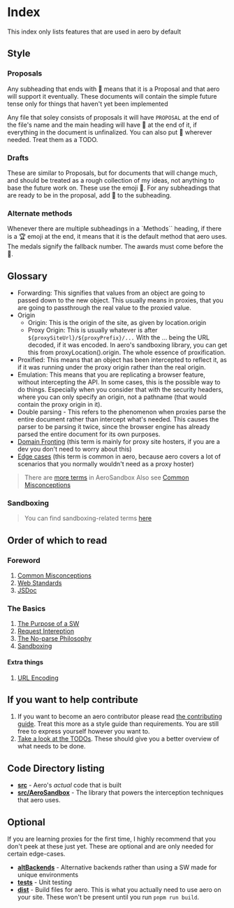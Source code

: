 # Index

This index only lists features that are used in aero by default

## Style

### Proposals

Any subheading that ends with 🧪 means that it is a Proposal and that aero will support it eventually. These documents will contain the simple future tense only for things that haven't yet been implemented

Any file that soley consists of proposals it will have `PROPOSAL` at the end of the file's name and the main heading will have 🧪 at the end of it, if everything in the document is unfinalized. You can also put 🧪 wherever needed. Treat them as a TODO.

### Drafts

These are similar to Proposals, but for documents that will change much, and should be treated as a rough collection of my ideas, not anything to base the future work on. These use the emoji 📝. For any subheadings that are ready to be in the proposal, add 🧪 to the subheading.

### Alternate methods

Whenever there are multiple subheadings in a `Methods`` heading, if there is a 🏆 emoji at the end, it means that it is the default method that aero uses. The medals signify the fallback number. The awards must come before the 🧪.

## Glossary

- Forwarding: This signifies that values from an object are going to passed down to the new object. This usually means in proxies, that you are going to passthrough the real value to the proxied value.
- Origin
  - Origin: This is the origin of the site, as given by location.origin
  - Proxy Origin: This is usually whatever is after `${proxySiteUrl}/${proxyPrefix}/...` With the ... being the URL decoded, if it was encoded. In aero's sandboxing library, you can get this from proxyLocation().origin. The whole essence of proxification.
- Proxified: This means that an object has been intercepted to reflect it, as if it was running under the proxy origin rather than the real origin.
- Emulation: This means that you are replicating a browser feature, without intercepting the API. In some cases, this is the possible way to do things. Especially when you consider that with the security headers, where you can only specify an origin, not a pathname (that would contain the proxy origin in it).
- Double parsing - This refers to the phenomenon when proxies parse the entire document rather than intercept what's needed. This causes the parser to be parsing it twice, since the browser engine has already parsed the entire document for its own purposes.
- [Domain Fronting](./Domain%20Fronting.md#DomainFronting) (this term is mainly for proxy site hosters, if you are a dev you don't need to worry about this)
- [Edge cases](https://en.wikipedia.org/wiki/Edge_case) (this term is common in aero, because aero covers a lot of scenarios that you normally wouldn't need as a proxy hoster)

> There are [more terms](../../src/AeroSandbox/docs/Index.md#glossary) in AeroSandbox
> Also see [Common Misconceptions](./Common%20Misconceptions.md)

### Sandboxing

> You can find sandboxing-related terms [here](../../src/AeroSandbox/docs/Index.md#glossary)

## Order of which to read

### Foreword

1. [Common Misconceptions](./Common%20Misconceptions.md)
2. [Web Standards](./Web%20Standards.md)
3. [JSDoc](./JSDoc.md)

### The Basics

1. [The Purpose of a SW](./The%20Purpose%20of%20a%20SW.md)
2. [Request Intereption](./Request%20Interception.md)
3. [The No-parse Philosophy](./The%20No-parse%20Philosophy.md)
4. [Sandboxing](../../src/AeroSandbox/Index.md)

#### Extra things

1. [URL Encoding](./URL%20Encoding.md)

## If you want to help contribute

1. If you want to become an aero contributor please read [the contributing guide](./docs/CONTRIBUTING.md). Treat this more as a style guide than requirements. You are still free to express yourself however you want to.
2. [Take a look at the TODOs](TODO.md). These should give you a better overview of what needs to be done.

## Code Directory listing

- **[src](./src)** - Aero's _actual_ code that is built
- **[src/AeroSandbox](../../src/AeroSandbox/)** - The library that powers the interception techniques that aero uses.

## Optional

If you are learning proxies for the first time, I highly recommend that you don't peek at these just yet. These are optional and are only needed for certain edge-cases.

- **[altBackends](../../src/altBackends)** - Alternative backends rather than using a SW made for unique environments
- **[tests](../../tests/)** - Unit testing
- **[dist](../../dist)** - Build files for aero. This is what you actually need to use aero on your site. These won't be present until you run `pnpm run build`.
